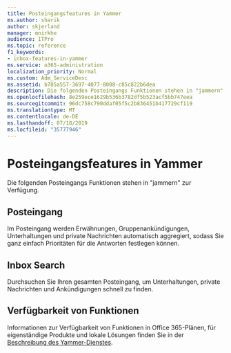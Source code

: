 ```yaml
---
title: Posteingangsfeatures in Yammer
ms.author: sharik
author: skjerland
manager: mnirkhe
audience: ITPro
ms.topic: reference
f1_keywords:
- inbox-features-in-yammer
ms.service: o365-administration
localization_priority: Normal
ms.custom: Adm_ServiceDesc
ms.assetid: b785a557-3697-4077-8008-c85c822b6dea
description: Die folgenden Posteingangs Funktionen stehen in "jammern" zur Verfügung.
ms.openlocfilehash: 8e259ece1629b536b3782df5b523acf5bb747eea
ms.sourcegitcommit: 96dc758c790ddaf05f5c2b836451b417729cf119
ms.translationtype: MT
ms.contentlocale: de-DE
ms.lasthandoff: 07/18/2019
ms.locfileid: "35777946"
---
```

# <a name="inbox-features-in-yammer"></a>Posteingangsfeatures in Yammer

Die folgenden Posteingangs Funktionen stehen in "jammern" zur Verfügung.
  
## <a name="inbox"></a>Posteingang
<a name="bkmk_Inbox"> </a>

Im Posteingang werden Erwähnungen, Gruppenankündigungen, Unterhaltungen und private Nachrichten automatisch aggregiert, sodass Sie ganz einfach Prioritäten für die Antworten festlegen können.
  
## <a name="inbox-search"></a>Inbox Search
<a name="bkmk_InboxSearch"> </a>

Durchsuchen Sie Ihren gesamten Posteingang, um Unterhaltungen, private Nachrichten und Ankündigungen schnell zu finden.
  
## <a name="feature-availability"></a>Verfügbarkeit von Funktionen
<a name="bkmk_InboxSearch"> </a>

Informationen zur Verfügbarkeit von Funktionen in Office 365-Plänen, für eigenständige Produkte und lokale Lösungen finden Sie in der [Beschreibung des Yammer-Dienstes](yammer-service-description.md).
  

